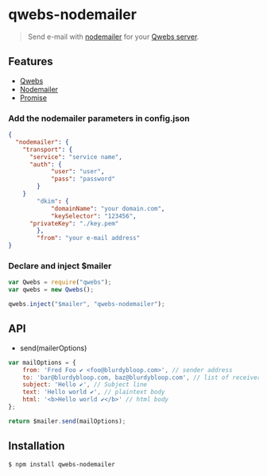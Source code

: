 # qwebs-nodemailer
> Send e-mail with [nodemailer](https://www.npmjs.com/package/nodemailer) for your [Qwebs server](https://www.npmjs.com/package/qwebs).

## Features

  * [Qwebs](https://www.npmjs.com/package/qwebs)
  * [Nodemailer](https://www.npmjs.com/package/nodemailer)
  * [Promise](https://www.npmjs.com/package/q)
  
### Add the nodemailer parameters in config.json

```json
{
  "nodemailer": {
    "transport": {
      "service": "service name",
      "auth": {
            "user": "user",
            "pass": "password"
        }
    }
		"dkim": {
			"domainName": "your domain.com",
			"keySelector": "123456",
      "privateKey": "./key.pem"
		},
		"from": "your e-mail address"
}
```

### Declare and inject $mailer

```js
var Qwebs = require("qwebs");
var qwebs = new Qwebs();

qwebs.inject("$mailer", "qwebs-nodemailer");
```

## API

  * send(mailerOptions)
  
```js
var mailOptions = {
    from: 'Fred Foo ✔ <foo@blurdybloop.com>', // sender address 
    to: 'bar@blurdybloop.com, baz@blurdybloop.com', // list of receivers 
    subject: 'Hello ✔', // Subject line 
    text: 'Hello world ✔', // plaintext body 
    html: '<b>Hello world ✔</b>' // html body 
};

return $mailer.send(mailOptions);
```

## Installation

```bash
$ npm install qwebs-nodemailer
```